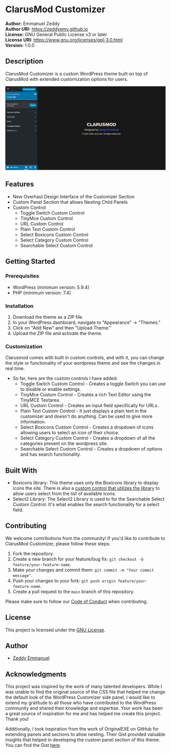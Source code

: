 # ClarusMod Customizer

**Author:** Emmanuel Zeddy  
**Author URI:** https://zeddyemy.github.io  
**License:** GNU General Public License v3 or later  
**License URI:** https://www.gnu.org/licenses/gpl-3.0.html  
**Version:** 1.0.0

## Description ##
ClarusMod Customizer is a custom WordPress theme built on top of ClarusMod with extended customization options for users.

![ClarusMod Customizer Screenshot](screenshot.png)

## Features

- New Overhaul Design Interface of the Customizer Section
- Custom Panel Section that allows Nesting Child Panels
- Custom Control
    - Toggle Switch Custom Control
    - TinyMce Custom Control
    - URL Custom Control
    - Plain Text Custom Control
    - Select Boxicons Custom Control
    - Select Category Custom Control
    - Searchable Select Custom Control

## Getting Started

### Prerequisites

- WordPress (minimum version: 5.9.4)
- PHP (minimum version: 7.4)

### Installation

1. Download the theme as a ZIP file.
2. In your WordPress dashboard, navigate to "Appearance" → "Themes."
3. Click on "Add New" and then "Upload Theme."
4. Upload the ZIP file and activate the theme.

### Customization

Clarusmod comes with built in custom controls, and with it, you can change the style or functionality of your wordpress theme and see the changes in real time.
- So far, here are the custom controls I have added:
    - Toggle Switch Custom Control - Creates a toggle Switch you can use to disable or enable settings.
    - TinyMce Custom Control - Creates a rich Text Editor using the TinyMCE Textarea.
    - URL Custom Control - Creates an input field specifically for URLs.
    - Plain Text Custom Control - It just displays a plain text in the customizer and doesn't do anything. Can be used to give more information.
    - Select Boxicons Custom Control - Creates a dropdown of icons allowing users to select an icon of their choice.
    - Select Category Custom Control - Creates a dropdown of all the categories present on the wordpress site.
    - Searchable Select Custom Control - Creates a dropdown of options and has search functionality.

## Built With

- Boxicons library: This theme uses only the Boxicons library to display icons the site. There is also a [custom control that utilizes the library](https://github.com/zeddyemy/clarusmod-customizer/blob/main/inc/customizer/customizer-extensions/custom-controls/class-boxicon-select-custom-control.php#L14) to allow users select from the list of available Icons.
- Select2 Library: The Select2 Library is used to for the Searchable Select Custom Control. It's what enables the search functionality for a select field.

## Contributing

We welcome contributions from the community! If you'd like to contribute to ClarusMod Customizer, please follow these steps:

1. Fork the repository.
2. Create a new branch for your feature/bug fix: `git checkout -b feature/your-feature-name`.
3. Make your changes and commit them: `git commit -m "Your commit message"`.
4. Push your changes to your fork: `git push origin feature/your-feature-name`.
5. Create a pull request to the `main` branch of this repository.

Please make sure to follow our [Code of Conduct](CODE_OF_CONDUCT.md) when contributing.

## License

This project is licensed under the [GNU License](LICENSE).

## Author

- [Zeddy Emmanuel](https://zeddyemy.github.io)

## Acknowledgments

This project was inspired by the work of many talented developers. While I was unable to find the original source of the CSS file that helped me change the default look of the WordPress Customizer side panel, I would like to extend my gratitude to all those who have contributed to the WordPress community and shared their knowledge and expertise. Your work has been a great source of inspiration for me and has helped me create this project. Thank you!

Additionally, I took inspiration from the work of OriginalEXE on GitHub for extending panels and sections to allow nesting. Their Gist provided valuable insights that helped in developing the custom panel section of this theme. You can find the Gist [here](https://gist.github.com/OriginalEXE/9a6183e09f4cae2f30b006232bb154af).